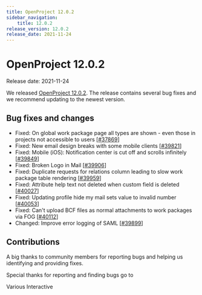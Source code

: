 ```yaml
---
title: OpenProject 12.0.2
sidebar_navigation:
    title: 12.0.2
release_version: 12.0.2
release_date: 2021-11-24
---
```


# OpenProject 12.0.2

Release date: 2021-11-24

We released [OpenProject 12.0.2](https://community.openproject.org/versions/1497).
The release contains several bug fixes and we recommend updating to the newest version.

<!--more-->
## Bug fixes and changes

- Fixed: On global work package page all types are shown - even those in projects not accessible to users \[[#37869](https://community.openproject.org/wp/37869)\]
- Fixed: New email design breaks with some mobile clients \[[#39821](https://community.openproject.org/wp/39821)\]
- Fixed: Mobile (iOS): Notification center is cut off and scrolls infinitely \[[#39849](https://community.openproject.org/wp/39849)\]
- Fixed: Broken Logo in Mail \[[#39906](https://community.openproject.org/wp/39906)\]
- Fixed: Duplicate requests for relations column leading to slow work package table rendering \[[#39959](https://community.openproject.org/wp/39959)\]
- Fixed: Attribute help text not deleted when custom field is deleted \[[#40027](https://community.openproject.org/wp/40027)\]
- Fixed: Updating profile hide my mail sets value to invalid number \[[#40053](https://community.openproject.org/wp/40053)\]
- Fixed: Can't upload BCF files as normal attachments to work packages via FOG \[[#40112](https://community.openproject.org/wp/40112)\]
- Changed: Improve error logging of SAML  \[[#39899](https://community.openproject.org/wp/39899)\]

## Contributions
A big thanks to community members for reporting bugs and helping us identifying and providing fixes.

Special thanks for reporting and finding bugs go to

Various Interactive
